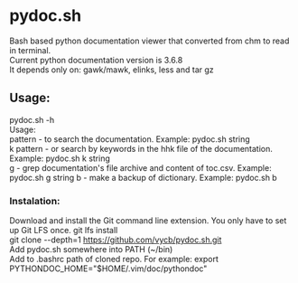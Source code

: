 # pydoc.sh  

Bash based python documentation viewer that converted from chm to read in terminal.  
Current python documentation version is 3.6.8  
It depends only on: gawk/mawk, elinks, less and tar gz  

## Usage:  
pydoc.sh -h  
Usage:  
 pattern - to search the documentation. Example: pydoc.sh string  
 k pattern - or search by keywords in the hhk file of the documentation.  
             Example: pydoc.sh k string  
 g - grep documentation's file archive and content of toc.csv. Example: pydoc.sh g string
 b - make a backup of dictionary. Example: pydoc.sh b  


### Instalation:  
Download and install the Git command line extension. You only have to set up Git LFS once.
git lfs install  
git clone --depth=1 https://github.com/vycb/pydoc.sh.git  
Add pydoc.sh somewhere into PATH (~/bin)  
Add to .bashrc path of cloned repo. For example: export PYTHONDOC_HOME="$HOME/.vim/doc/pythondoc"  

